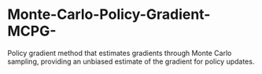 # Monte-Carlo-Policy-Gradient-MCPG-
Policy gradient method that estimates gradients through Monte Carlo sampling, providing an unbiased estimate of the gradient for policy updates.
